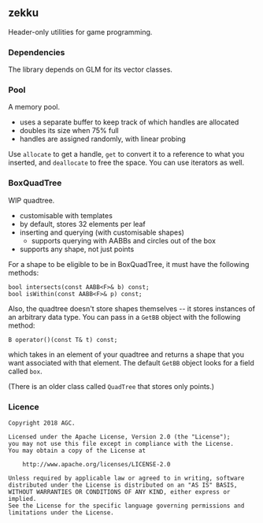 ## zekku

Header-only utilities for game programming.

### Dependencies

The library depends on GLM for its vector classes.

### Pool

A memory pool.

* uses a separate buffer to keep track of which handles are allocated
* doubles its size when 75% full
* handles are assigned randomly, with linear probing

Use `allocate` to get a handle, `get` to convert it to a reference to what
you inserted, and `deallocate` to free the space. You can use iterators
as well.

### BoxQuadTree

WIP quadtree.

* customisable with templates
* by default, stores 32 elements per leaf
* inserting and querying (with customisable shapes)
  * supports querying with AABBs and circles out of the box
* supports any shape, not just points

For a shape to be eligible to be in BoxQuadTree, it must have the following
methods:

    bool intersects(const AABB<F>& b) const;
    bool isWithin(const AABB<F>& p) const;

Also, the quadtree doesn't store shapes themselves -- it stores instances
of an arbitrary data type. You can pass in a `GetBB` object with the
following method:

    B operator()(const T& t) const;

which takes in an element of your quadtree and returns a shape that you
want associated with that element. The default `GetBB` object looks for
a field called `box`.

(There is an older class called `QuadTree` that stores only points.)

### Licence

    Copyright 2018 AGC.

    Licensed under the Apache License, Version 2.0 (the "License");
    you may not use this file except in compliance with the License.
    You may obtain a copy of the License at

        http://www.apache.org/licenses/LICENSE-2.0

    Unless required by applicable law or agreed to in writing, software
    distributed under the License is distributed on an "AS IS" BASIS,
    WITHOUT WARRANTIES OR CONDITIONS OF ANY KIND, either express or implied.
    See the License for the specific language governing permissions and
    limitations under the License.
